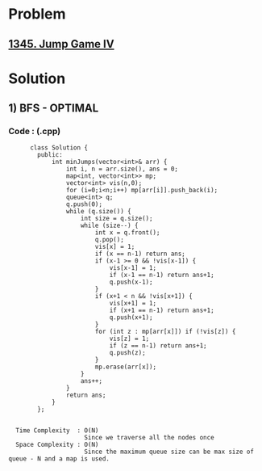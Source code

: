 # Problem

## [1345. Jump Game IV](https://leetcode.com/problems/jump-game-iv/)


# Solution 

## 1) BFS - OPTIMAL

       
      
      
   ### Code : (.cpp)
    
          class Solution {
            public:
                int minJumps(vector<int>& arr) {
                    int i, n = arr.size(), ans = 0;
                    map<int, vector<int>> mp;
                    vector<int> vis(n,0);
                    for (i=0;i<n;i++) mp[arr[i]].push_back(i);
                    queue<int> q;
                    q.push(0);
                    while (q.size()) {
                        int size = q.size();
                        while (size--) {
                            int x = q.front();
                            q.pop();
                            vis[x] = 1;
                            if (x == n-1) return ans;
                            if (x-1 >= 0 && !vis[x-1]) {
                                vis[x-1] = 1;
                                if (x-1 == n-1) return ans+1;
                                q.push(x-1);
                            }
                            if (x+1 < n && !vis[x+1]) {
                                vis[x+1] = 1;
                                if (x+1 == n-1) return ans+1;
                                q.push(x+1);
                            }
                            for (int z : mp[arr[x]]) if (!vis[z]) {
                                vis[z] = 1;
                                if (z == n-1) return ans+1;
                                q.push(z);
                            }
                            mp.erase(arr[x]);
                        }
                        ans++;
                    }
                    return ans;
                }
            };

 
      Time Complexity  : O(N) 
                         Since we traverse all the nodes once
      Space Complexity : O(N)
                         Since the maximum queue size can be max size of queue - N and a map is used.
